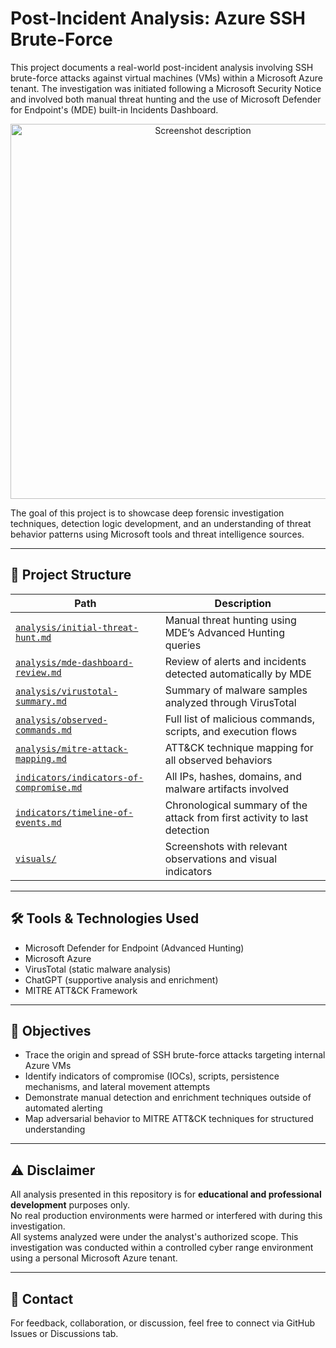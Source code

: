 # Post-Incident Analysis: Azure SSH Brute-Force

This project documents a real-world post-incident analysis involving SSH brute-force attacks against virtual machines (VMs) within a Microsoft Azure tenant. The investigation was initiated following a Microsoft Security Notice and involved both manual threat hunting and the use of Microsoft Defender for Endpoint's (MDE) built-in Incidents Dashboard.

<p align="center">
  <img src="https://github.com/user-attachments/assets/c87eeabf-cad0-4f4d-a9c0-30c853fe52c1" alt="Screenshot description" width="600"/>
</p>


The goal of this project is to showcase deep forensic investigation techniques, detection logic development, and an understanding of threat behavior patterns using Microsoft tools and threat intelligence sources.

---

## 📌 Project Structure

| Path | Description |
|------|-------------|
| [`analysis/initial-threat-hunt.md`](analysis/initial-threat-hunt.md) | Manual threat hunting using MDE’s Advanced Hunting queries |
| [`analysis/mde-dashboard-review.md`](analysis/mde-dashboard-review.md) | Review of alerts and incidents detected automatically by MDE |
| [`analysis/virustotal-summary.md`](analysis/virustotal-summary.md) | Summary of malware samples analyzed through VirusTotal |
| [`analysis/observed-commands.md`](analysis/observed-commands.md) | Full list of malicious commands, scripts, and execution flows |
| [`analysis/mitre-attack-mapping.md`](analysis/mitre-attack-mapping.md) | ATT&CK technique mapping for all observed behaviors |
| [`indicators/indicators-of-compromise.md`](indicators/indicators-of-compromise.md) | All IPs, hashes, domains, and malware artifacts involved |
| [`indicators/timeline-of-events.md`](indicators/timeline-of-events.md) | Chronological summary of the attack from first activity to last detection |
| [`visuals/`](visuals/) | Screenshots with relevant observations and visual indicators |

---

## 🛠️ Tools & Technologies Used

- Microsoft Defender for Endpoint (Advanced Hunting)
- Microsoft Azure
- VirusTotal (static malware analysis)
- ChatGPT (supportive analysis and enrichment)
- MITRE ATT&CK Framework

---

## 🎯 Objectives

- Trace the origin and spread of SSH brute-force attacks targeting internal Azure VMs
- Identify indicators of compromise (IOCs), scripts, persistence mechanisms, and lateral movement attempts
- Demonstrate manual detection and enrichment techniques outside of automated alerting
- Map adversarial behavior to MITRE ATT&CK techniques for structured understanding

---

## ⚠️ Disclaimer

All analysis presented in this repository is for **educational and professional development** purposes only.  
No real production environments were harmed or interfered with during this investigation.  
All systems analyzed were under the analyst's authorized scope.
This investigation was conducted within a controlled cyber range environment using a personal Microsoft Azure tenant.

---

## 📣 Contact

For feedback, collaboration, or discussion, feel free to connect via GitHub Issues or Discussions tab.
